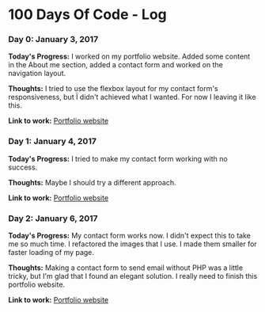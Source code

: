 # 100 Days Of Code - Log

### Day 0: January 3, 2017

**Today's Progress:** I worked on my portfolio website. Added some content in the About me section, added a contact form and worked on the navigation layout.

**Thoughts:** I tried to use the flexbox layout for my contact form's responsiveness, but Ï didn't achieved what I wanted. For now I leaving it like this.

**Link to work:** [Portfolio website](http://shkurata.github.io)

### Day 1: January 4, 2017

**Today's Progress:** I tried to make my contact form working with no success.

**Thoughts:** Maybe I should try a different approach.

**Link to work:** [Portfolio website](http://shkurata.github.io)

### Day 2: January 6, 2017

**Today's Progress:** My contact form works now. I didn't expect this to take me so much time. I refactored the images that I use. I made them smaller for faster loading of my page.

**Thoughts:** Making a contact form to send email without PHP was a little tricky, but I'm glad that I found an elegant solution. I really need to finish this portfolio website.  

**Link to work:** [Portfolio website](http://shkurata.github.io)
